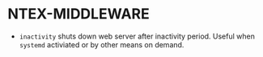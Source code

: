 # NTEX-MIDDLEWARE

- `inactivity` shuts down web server after inactivity period.  Useful when `systemd` activiated or by other means on demand.
